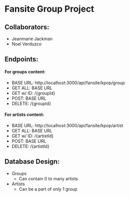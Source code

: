 
# Fansite Group Project

## Collaborators:
* Jeanmarie Jackman
* Noel Verduzco

## Endpoints:

#### For groups content:
* BASE URL: http://localhost:3000/api/fansite/kpop/group
* GET ALL: BASE URL
* GET w/ ID: /{groupId}
* POST: BASE URL
* DELETE: /{groupId}

#### For artists content:
* BASE URL: http://localhost:3000/api/fansite/kpop/artist
* GET ALL: BASE URL
* GET w/ ID: /{artistId}
* POST: BASE URL
* DELETE: /{artistId}

## Database Design:
* Groups
  * Can contain 0 to many artists
* Artists
  * Can be a part of only 1 group